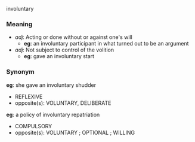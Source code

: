 involuntary
### Meaning
+ _adj_: Acting or done without or against one's will
    + __eg__: an involuntary participant in what turned out to be an argument
+ _adj_: Not subject to control of the volition
    + __eg__: gave an involuntary start

### Synonym

__eg__: she gave an involuntary shudder

+ REFLEXIVE
+ opposite(s): VOLUNTARY, DELIBERATE

__eg__: a policy of involuntary repatriation

+ COMPULSORY
+ opposite(s): VOLUNTARY ; OPTIONAL ; WILLING



